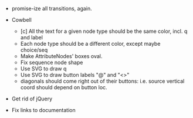 * promise-ize all transitions, again.


* Cowbell
    * [c] All the text for a given node type should be the same color, incl.
      q and label
    * Each node type should be a different color, except maybe choice/seq
    * Make AttributeNodes' boxes oval.
    * Fix sequence node shape
    * Use SVG to draw q
    * Use SVG to draw button labels "@" and "<>"
    * diagonals should come right out of their buttons: i.e. source vertical
      coord should depend on button loc.

* Get rid of jQuery
* Fix links to documentation
